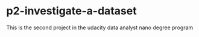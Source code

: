 # p2-investigate-a-dataset
This is the second project in the udacity data analyst nano degree program
